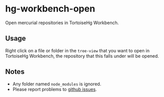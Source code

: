 # hg-workbench-open

Open mercurial repositories in TortoiseHg Workbench.

## Usage

Right click on a file or folder in the `tree-view` that you want to open in TortoiseHg Workbench, the repository that this falls under will be opened.

## Notes

- Any folder named `node_modules` is ignored.
- Please report problems to [github issues](https://github.com/pxgamer/hg-workbench-open-package/issues).
